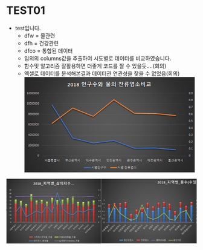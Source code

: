 # TEST01

* test입니다.
  * dfw = 물관련
  * dfh = 건강관련
  * dfco = 통합된 데이터
  * 임의의 columns값을 추출하여 시도별로 데이터를 비교하였습니다.
  * 함수및 알고리즘 잘활용하면 더좋게 코드를 짤 수 있을듯....(회의)
  * 엑셀로 데이터를 분석해본결과 데이터관 연관성을 찾을 수 없었음(회의)![water_2018](md-images/water_2018.png)

![water_2018Re](md-images/water_2018Re.png)